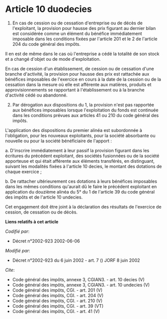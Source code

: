# Article 10 duodecies

1. En cas de cession ou de cessation d'entreprise ou de décès de l'exploitant, la provision pour hausse des prix figurant au
dernier bilan est considérée comme un élément du bénéfice immédiatement imposable dans les conditions fixées par l'article
201 et le 2 de l'article 204 du code général des impôts. 

Il en est de même dans le cas où l'entreprise a cédé la totalité de son stock et a changé d'objet ou de mode d'exploitation. 

En cas de cession d'un établissement, de cession ou de cessation d'une branche d'activité, la provision pour hausse des prix
est rattachée aux bénéfices imposables de l'exercice en cours à la date de la cession ou de la cessation dans la mesure où
elle est afférente aux matières, produits et approvisionnements se rapportant à l'établissement ou à la branche d'activité
cédé ou abandonné. 

2. Par dérogation aux dispositions du 1, la provision n'est pas rapportée aux bénéfices imposables lorsque l'exploitation du
fonds est continuée dans les conditions prévues aux articles 41 ou 210 du code général des impôts. 

L'application des dispositions du premier alinéa est subordonnée à l'obligation, pour les nouveaux exploitants, pour la
société absorbante ou nouvelle ou pour la société bénéficiaire de l'apport : 

a. D'inscrire immédiatement à leur passif la provision figurant dans les écritures du précédent exploitant, des sociétés
fusionnées ou de la société apporteuse et qui était afférente aux éléments transférés, en distinguant, suivant les modalités
fixées à l'article 10 decies, le montant des dotations de chaque exercice ; 

b. De rattacher ultérieurement ces dotations à leurs bénéfices imposables dans les mêmes conditions qu'aurait dû le faire le
précédent exploitant en application du douzième alinéa du 5° du 1 de l'article 39 du code général des impôts et de l'article
10 undecies. 

Cet engagement doit être joint à la déclaration des résultats de l'exercice de cession, de cessation ou de décès.

**Liens relatifs à cet article**

_Codifié par_:

  - Décret n°2002-923 2002-06-06

_Modifié par_:

  - Décret n°2002-923 du 6 juin 2002 - art. 7 () JORF 8 juin 2002

_Cite_:

  - Code général des impôts, annexe 3, CGIAN3. - art. 10 decies (V)
  - Code général des impôts, annexe 3, CGIAN3. - art. 10 undecies (V)
  - Code général des impôts, CGI. - art. 201 (V)
  - Code général des impôts, CGI. - art. 204 (V)
  - Code général des impôts, CGI. - art. 210 (V)
  - Code général des impôts, CGI. - art. 39 (VT)
  - Code général des impôts, CGI. - art. 41 (V)
